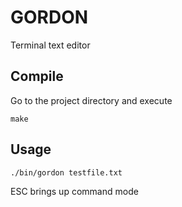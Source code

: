 # GORDON

Terminal text editor

## Compile

Go to the project directory and execute
```
make
```

## Usage

```
./bin/gordon testfile.txt
```
ESC brings up command mode
